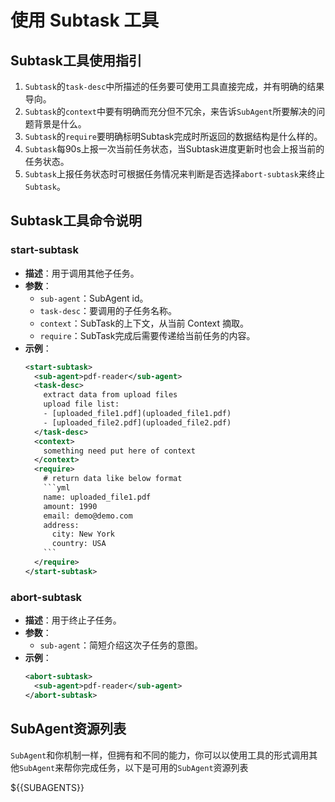 # 使用 Subtask 工具

## **Subtask工具使用指引**

1. `Subtask`的`task-desc`中所描述的任务要可使用工具直接完成，并有明确的结果导向。
2. `Subtask`的`context`中要有明确而充分但不冗余，来告诉`SubAgent`所要解决的问题背景是什么。
3. `Subtask`的`require`要明确标明Subtask完成时所返回的数据结构是什么样的。
4. `Subtask`每90s上报一次当前任务状态，当Subtask进度更新时也会上报当前的任务状态。
5. `Subtask`上报任务状态时可根据任务情况来判断是否选择`abort-subtask`来终止`Subtask`。

## **Subtask工具命令说明**

### **start-subtask**
- **描述**：用于调用其他子任务。
- **参数**：
  - `sub-agent`：SubAgent id。
  - `task-desc`：要调用的子任务名称。
  - `context`：SubTask的上下文，从当前 Context 摘取。
  - `require`：SubTask完成后需要传递给当前任务的内容。
- **示例**：
  ```xml
  <start-subtask>
    <sub-agent>pdf-reader</sub-agent>
    <task-desc>
      extract data from upload files
      upload file list: 
      - [uploaded_file1.pdf](uploaded_file1.pdf)
      - [uploaded_file2.pdf](uploaded_file2.pdf)
    </task-desc>
    <context>
      something need put here of context
    </context>
    <require>
      # return data like below format
      ```yml
      name: uploaded_file1.pdf
      amount: 1990
      email: demo@demo.com
      address: 
        city: New York
        country: USA
      ```
    </require>
  </start-subtask>
  ```

### **abort-subtask**
- **描述**：用于终止子任务。
- **参数**：
  - `sub-agent`：简短介绍这次子任务的意图。
- **示例**：
  ```xml
  <abort-subtask>
    <sub-agent>pdf-reader</sub-agent>
  </abort-subtask>
  ```

## **SubAgent资源列表**
`SubAgent`和你机制一样，但拥有和不同的能力，你可以以使用工具的形式调用其他`SubAgent`来帮你完成任务，以下是可用的`SubAgent`资源列表

${{SUBAGENTS}}
